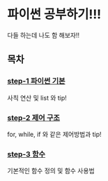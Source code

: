 

# 파이썬 공부하기!!!

다들 하는데 나도 함 해보자!!

## 목차
### [step-1 파이썬 기본](./step-1/main.py)
사칙 연산 및 list 와 tip!
### [step-2 제어 구조](./step-2/main.py)
for, while, if 와 같은 제어방법과 tip!
### [step-3 함수](./step-3/main.py)
기본적인 함수 정의 및 함수 사용법